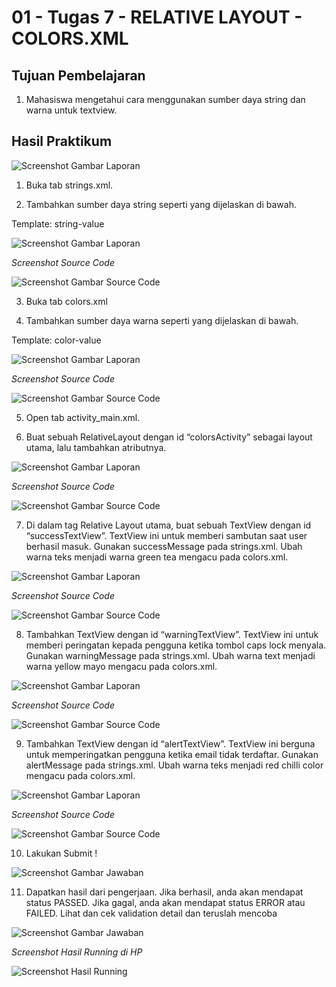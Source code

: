 # 01 - Tugas 7 - RELATIVE LAYOUT - COLORS.XML

## Tujuan Pembelajaran

1. Mahasiswa mengetahui cara menggunakan sumber daya string dan warna untuk textview. 

## Hasil Praktikum

![Screenshot Gambar Laporan](img/laporan1.JPG)

1. Buka tab strings.xml.

2. Tambahkan sumber daya string seperti yang dijelaskan di bawah.

Template: <string name="string-name">string-value</string>

![Screenshot Gambar Laporan](img/laporan2.JPG)

*Screenshot Source Code*

![Screenshot Gambar Source Code](img/jawab2.JPG)

3. Buka tab colors.xml

4. Tambahkan sumber daya warna seperti yang dijelaskan di bawah.

Template: <color name="color-name">color-value</color>

![Screenshot Gambar Laporan](img/laporan4.JPG)

*Screenshot Source Code*

![Screenshot Gambar Source Code](img/jawab4.JPG)

5. Open tab activity_main.xml.

6. Buat sebuah RelativeLayout dengan id “colorsActivity” sebagai layout utama, lalu tambahkan atributnya.

![Screenshot Gambar Laporan](img/laporan6.JPG)

*Screenshot Source Code*

![Screenshot Gambar Source Code](img/jawab6.JPG)

7. Di dalam tag Relative Layout utama, buat sebuah TextView dengan id “successTextView”. TextView ini untuk memberi sambutan saat user berhasil masuk. Gunakan successMessage pada strings.xml. Ubah warna teks menjadi warna green tea mengacu pada colors.xml.

![Screenshot Gambar Laporan](img/laporan7.JPG)

*Screenshot Source Code*

![Screenshot Gambar Source Code](img/jawab7.JPG)

8. Tambahkan TextView dengan id “warningTextView”. TextView ini untuk memberi peringatan kepada pengguna ketika tombol caps lock menyala. Gunakan warningMessage pada strings.xml. Ubah warna text menjadi warna yellow mayo mengacu pada colors.xml.

![Screenshot Gambar Laporan](img/laporan8.JPG)

*Screenshot Source Code*

![Screenshot Gambar Source Code](img/jawab8.JPG)

9. Tambahkan TextView dengan id “alertTextView”. TextView ini berguna untuk memperingatkan pengguna ketika email tidak terdaftar. Gunakan alertMessage pada strings.xml. Ubah warna teks menjadi red chilli color mengacu pada colors.xml.

![Screenshot Gambar Laporan](img/laporan9.JPG)

*Screenshot Source Code*

![Screenshot Gambar Source Code](img/jawab9.JPG)

10. Lakukan Submit !

![Screenshot Gambar Jawaban](img/jawab10.JPG)

11. Dapatkan hasil dari pengerjaan. Jika berhasil, anda akan mendapat status PASSED. Jika gagal, anda akan mendapat status ERROR atau FAILED. Lihat dan cek validation detail dan teruslah mencoba

![Screenshot Gambar Jawaban](img/jawab11.JPG)

*Screenshot Hasil Running di HP*

![Screenshot Hasil Running](img/hasilrun.png)